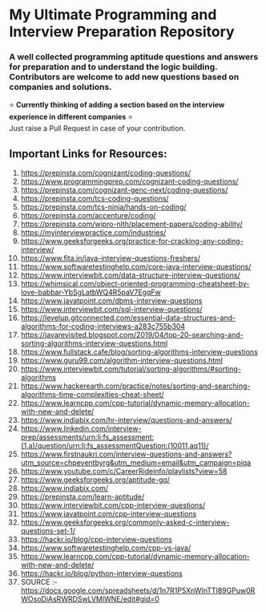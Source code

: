 # My Ultimate Programming and Interview Preparation Repository
### A well collected programming aptitude questions and answers for preparation and to understand the logic building. Contributors are welcome to add new questions based on companies and solutions. 
⭐ <b>Currently thinking of adding a section based on the interview experience in different companies</b> ⭐
<br>
Just raise a Pull Request in case of your contribution.
## Important Links for Resources:
1) https://prepinsta.com/cognizant/coding-questions/
2) https://www.programmingprep.com/cognizant-coding-questions/
3) https://prepinsta.com/cognizant-genc-next/coding-questions/
4) https://prepinsta.com/tcs-coding-questions/
5) https://prepinsta.com/tcs-ninja/hands-on-coding/
6) https://prepinsta.com/accenture/coding/
7) https://prepinsta.com/wipro-nlth/placement-papers/coding-ability/
8) https://myinterviewpractice.com/industries/
9) https://www.geeksforgeeks.org/practice-for-cracking-any-coding-interview/
10) https://www.fita.in/java-interview-questions-freshers/
11) https://www.softwaretestinghelp.com/core-java-interview-questions/
12) https://www.interviewbit.com/data-structure-interview-questions/
13) https://whimsical.com/object-oriented-programming-cheatsheet-by-love-babbar-YbSgLatbWQ4R5paV7EgqFw
14) https://www.javatpoint.com/dbms-interview-questions
15) https://www.interviewbit.com/sql-interview-questions/
16) https://levelup.gitconnected.com/essential-data-structures-and-algorithms-for-coding-interviews-a283c755b304
17) https://javarevisited.blogspot.com/2019/04/top-20-searching-and-sorting-algorithms-interview-questions.html
18) https://www.fullstack.cafe/blog/sorting-algorithms-interview-questions
19) https://www.guru99.com/algorithm-interview-questions.html
20) https://www.interviewbit.com/tutorial/sorting-algorithms/#sorting-algorithms
21) https://www.hackerearth.com/practice/notes/sorting-and-searching-algorithms-time-complexities-cheat-sheet/
22) https://www.learncpp.com/cpp-tutorial/dynamic-memory-allocation-with-new-and-delete/
23) https://www.indiabix.com/hr-interview/questions-and-answers/
24) https://www.linkedin.com/interview-prep/assessments/urn:li:fs_assessment:(1,a)/question/urn:li:fs_assessmentQuestion:(10011,aq11)/
25) https://www.firstnaukri.com/interview-questions-and-answers?utm_source=chpeventbyrg&utm_medium=email&utm_campaign=piqa
26) https://www.youtube.com/c/CareerRideinfo/playlists?view=58
27) https://www.geeksforgeeks.org/aptitude-gq/
28) https://www.indiabix.com/
29) https://prepinsta.com/learn-aptitude/
30) https://www.interviewbit.com/cpp-interview-questions/
31) https://www.javatpoint.com/cpp-interview-questions
32) https://www.geeksforgeeks.org/commonly-asked-c-interview-questions-set-1/
33) https://hackr.io/blog/cpp-interview-questions
34) https://www.softwaretestinghelp.com/cpp-vs-java/
35) https://www.learncpp.com/cpp-tutorial/dynamic-memory-allocation-with-new-and-delete/
36) https://hackr.io/blog/python-interview-questions
37) SOURCE :- https://docs.google.com/spreadsheets/d/1n7R1P5XnWInTTl89GPuw0RWOsoDiAsRWRDSwLVMlWNE/edit#gid=0
